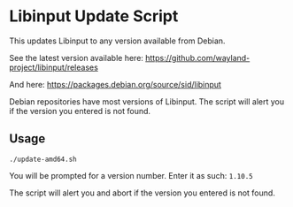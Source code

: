 # Libinput Update Script

This updates Libinput to any version available from Debian.

See the latest version available here:
https://github.com/wayland-project/libinput/releases

And here:
https://packages.debian.org/source/sid/libinput

Debian repositories have most versions of Libinput. The script will alert you if the version you entered is not found.

## Usage

```./update-amd64.sh```

You will be prompted for a version number. Enter it as such: ```1.10.5```

The script will alert you and abort if the version you entered is not found.
